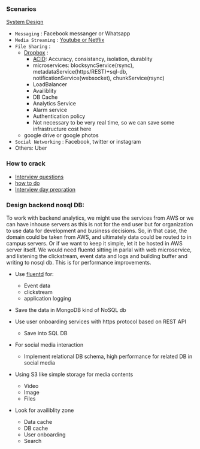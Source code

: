 ### Scenarios

[System Design](https://medium.com/@systemdesign)
* ```Messaging``` : Facebook messanger or Whatsapp
* ```Media Streaming``` : [Youtube or Netflix](https://medium.com/double-pointer/system-design-interview-video-streaming-service-e-g-netflix-or-youtube-design-adc2402e54a1)
* ```File Sharing``` :
  * [Dropbox](https://www.youtube.com/watch?v=PE4gwstWhmc) :
      * [ACID](https://www.ibm.com/docs/en/cics-ts/5.4?topic=processing-acid-properties-transactions): Accuracy, consistancy, isolation, durablity
      * microservices: blocksyncService(rsync), metadataService(https/REST)+sql-db, notificationService(websocket), chunkService(rsync)
      * LoadBalancer
      * Availiblity
      * DB Cache
      * Analytics Service
      * Alarm service
      * Authentication policy
      * Not necessary to be very real time, so we can save some infrastructure cost here
  * google drive or google photos
* ```Social Networking``` : Facebook, twitter or instagram
* Others: Uber

### How to crack
* [Interview questions](https://www.geeksforgeeks.org/top-10-system-design-interview-questions-and-answers/)
* [how to do](https://www.geeksforgeeks.org/how-to-crack-system-design-round-in-interviews/?ref=lbp)
* [Interview day prepration](https://www.geeksforgeeks.org/5-common-system-design-concepts-for-interview-preparation/?ref=lbp)

### Design backend nosql DB:
To work with backend analytics, we might use the services from AWS or we can have inhouse servers as this is not for the end user but for organization to use data for development and business decisions. So, in that case, the domain could be taken from AWS, and ultimately data could be routed to in campus servers. Or if we want to keep it simple, let it be hosted in AWS server itself. We would need fluentd sitting in parlal with web microservice, and listening the clickstream, event data and logs and building buffer and writing to nosql db. This is for performance improvements.    

* Use [fluentd](https://stackoverflow.com/a/13428282/6146338) for:
  * Event data
  * clickstream
  * application logging
* Save the data in MongoDB kind of NoSQL db
* Use user onboarding services with https protocol based on REST API
  * Save into SQL DB

* For social media interaction
  * Implement relational DB schema, high performance for related DB in social media
* Using S3 like simple storage for media contents
  * Video
  * Image
  * Files
* Look for availiblity zone
  * Data cache
  * DB cache
  * User onboarding
  * Search
